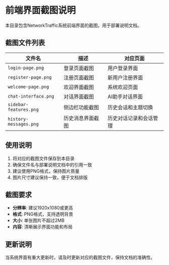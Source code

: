 # 前端界面截图说明

本目录包含NetworkTraffic系统前端界面的截图，用于部署说明文档。

## 截图文件列表

| 文件名 | 描述 | 对应页面 |
|--------|------|----------|
| `login-page.png` | 登录页面截图 | 用户登录界面 |
| `register-page.png` | 注册页面截图 | 新用户注册界面 |
| `welcome-page.png` | 欢迎界面截图 | 系统欢迎页面 |
| `chat-interface.png` | 对话界面截图 | AI助手对话界面 |
| `sidebar-features.png` | 侧边栏功能截图 | 历史会话和主题切换 |
| `history-messages.png` | 历史消息界面截图 | 历史对话记录和会话管理 |

## 使用说明

1. 将对应的截图文件保存到本目录
2. 确保文件名与部署说明文档中的引用一致
3. 建议使用PNG格式，保持图片质量
4. 图片尺寸建议保持一致，便于文档排版

## 截图要求

- **分辨率**: 建议1920x1080或更高
- **格式**: PNG格式，支持透明背景
- **大小**: 单张图片不超过2MB
- **内容**: 清晰展示界面功能和布局

## 更新说明

当系统界面有重大更新时，请及时更新对应的截图文件，保持文档的准确性。
